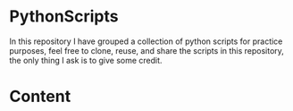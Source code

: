 # PythonScripts
In this repository I have grouped a collection of python scripts for practice purposes, feel free to clone, reuse, and
share the scripts in this repository, the only thing I ask is to give some credit.

# Content 

